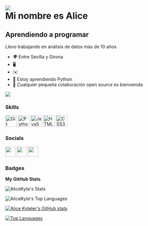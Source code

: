 ![](https://cdn.dribbble.com/users/1144208/screenshots/2655434/week6---git-scared.gif)  <br> Mi nombre es Alice
=========================================================

Aprendiendo a programar
------------------------

Llevo trabajando en análisis de datos más de 10 años

* 🌍  Entre Sevilla y Girona
* 🖥️  
* ✉️  
* 🧠  Estoy aprendiendo Python
* 🤝  Cualquier pequeña colaboración open source es bienvenida

<a href="https://www.twitch.tv/alicekytelers" target="_blank" rel="noreferrer"><img
src="https://img.shields.io/twitch/status/alicekytelers?logo=twitchsx&style=for-the-badge&color=0891b2&labelColor=1c1917&label=TWITCH+STATUS" /></a>

### Skills


<p align="left">
<a href="https://git-scm.com/" target="_blank" rel="noreferrer"><img src="https://raw.githubusercontent.com/danielcranney/readme-generator/main/public/icons/skills/git-colored.svg" width="36" height="36" alt="Git" /></a>
<a href="https://www.python.org/" target="_blank" rel="noreferrer"><img src="https://raw.githubusercontent.com/danielcranney/readme-generator/main/public/icons/skills/python-colored.svg" width="36" height="36" alt="Python" /></a>
<a href="https://developer.mozilla.org/en-US/docs/Web/JavaScript" target="_blank" rel="noreferrer"><img src="https://raw.githubusercontent.com/danielcranney/readme-generator/main/public/icons/skills/javascript-colored.svg" width="36" height="36" alt="JavaScript" /></a>
<a href="https://developer.mozilla.org/en-US/docs/Glossary/HTML5" target="_blank" rel="noreferrer"><img src="https://raw.githubusercontent.com/danielcranney/readme-generator/main/public/icons/skills/html5-colored.svg" width="36" height="36" alt="HTML5" /></a>
<a href="https://www.w3.org/TR/CSS/#css" target="_blank" rel="noreferrer"><img src="https://raw.githubusercontent.com/danielcranney/readme-generator/main/public/icons/skills/css3-colored.svg" width="36" height="36" alt="CSS3" /></a>


### Socials

<p align="left"> <a href="https://discord.com/users/alicekytelers" target="_blank" rel="noreferrer"><img src="https://raw.githubusercontent.com/danielcranney/readme-generator/main/public/icons/socials/discord.svg" width="32" height="32" /></a> <a href="https://www.github.com/AliceKyte" target="_blank" rel="noreferrer"><img src="https://raw.githubusercontent.com/danielcranney/readme-generator/main/public/icons/socials/github.svg" width="32" height="32" /></a> <a href="https://www.twitch.tv/alicekytelers" target="_blank" rel="noreferrer"><img src="https://raw.githubusercontent.com/danielcranney/readme-generator/main/public/icons/socials/twitch.svg" width="32" height="32" /></a></p>

### Badges

<b>My GitHub Stats</b>

![AliceKyte's Stats]()

![AliceKyte's Top Languages](https://github-readme-stats.vercel.app/api/top-langs/?username=AliceKyte&theme=radical&show_icons=true&hide_border=false&layout=compact)

<a href="https://github-readme-stats.vercel.app/api?username=AliceKyte&theme=radical&show_icons=true&hide_border=false&count_private=true"><img src="https://github-readme-stats.vercel.app/api?username=AliceKyte&theme=radical&show_icons=true&hide_border=false&count_private=true" alt="Alice Kyteler's GitHub stats" /></a>

<a href="https://github.com/PabloRodriguezMontalvo" align="left"><img src="https://github-readme-stats.vercel.app/api/top-langs/?username=PabloRodriguezMontalvo&theme=radical&locale=es&custom_title=Used%20%Languages" alt="Top Languages" /></a>


